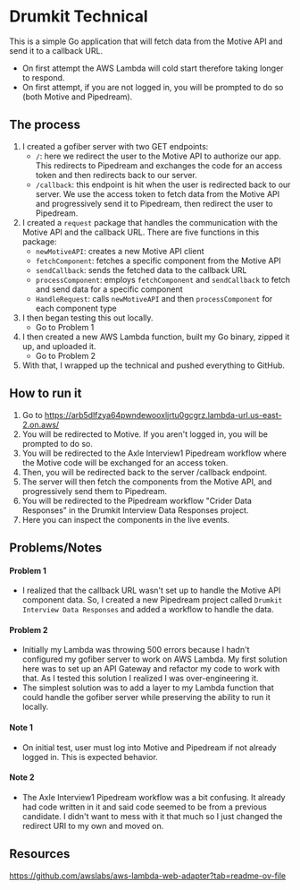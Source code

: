 # Drumkit Technical

This is a simple Go application that will fetch data from the Motive API and send it to a callback URL.

- On first attempt the AWS Lambda will cold start therefore taking longer to respond.
- On first attempt, if you are not logged in, you will be prompted to do so (both Motive and Pipedream).

## The process

1. I created a gofiber server with two GET endpoints:
   - `/`: here we redirect the user to the Motive API to authorize our app. This redirects to Pipedream and exchanges the code for an access token and then redirects back to our server.
   - `/callback`: this endpoint is hit when the user is redirected back to our server. We use the access token to fetch data from the Motive API and progressively send it to Pipedream, then redirect the user to Pipedream.
2. I created a `request` package that handles the communication with the Motive API and the callback URL. There are five functions in this package:
   - `newMotiveAPI`: creates a new Motive API client
   - `fetchComponent`: fetches a specific component from the Motive API
   - `sendCallback`: sends the fetched data to the callback URL
   - `processComponent`: employs `fetchComponent` and `sendCallback` to fetch and send data for a specific component
   - `HandleRequest`: calls `newMotiveAPI` and then `processComponent` for each component type
3. I then began testing this out locally.
   - Go to Problem 1
4. I then created a new AWS Lambda function, built my Go binary, zipped it up, and uploaded it.
   - Go to Problem 2
5. With that, I wrapped up the technical and pushed everything to GitHub.

## How to run it

1. Go to https://arb5dlfzya64pwndewooxljrtu0gcgrz.lambda-url.us-east-2.on.aws/
2. You will be redirected to Motive. If you aren't logged in, you will be prompted to do so.
3. You will be redirected to the Axle Interview1 Pipedream workflow where the Motive code will be exchanged for an access token.
4. Then, you will be redirected back to the server /callback endpoint.
5. The server will then fetch the components from the Motive API, and progressively send them to Pipedream.
6. You will be redirected to the Pipedream workflow "Crider Data Responses" in the Drumkit Interview Data Responses project.
7. Here you can inspect the components in the live events.

## Problems/Notes

#### Problem 1

- I realized that the callback URL wasn't set up to handle the Motive API component data. So, I created a new Pipedream project called `Drumkit Interview Data Responses` and added a workflow to handle the data.

#### Problem 2

- Initially my Lambda was throwing 500 errors because I hadn't configured my gofiber server to work on AWS Lambda. My first solution here was to set up an API Gateway and refactor my code to work with that. As I tested this solution I realized I was over-engineering it.
- The simplest solution was to add a layer to my Lambda function that could handle the gofiber server while preserving the ability to run it locally.

#### Note 1

- On initial test, user must log into Motive and Pipedream if not already logged in. This is expected behavior.

#### Note 2

- The Axle Interview1 Pipedream workflow was a bit confusing. It already had code written in it and said code seemed to be from a previous candidate. I didn't want to mess with it that much so I just changed the redirect URI to my own and moved on.

## Resources

https://github.com/awslabs/aws-lambda-web-adapter?tab=readme-ov-file
